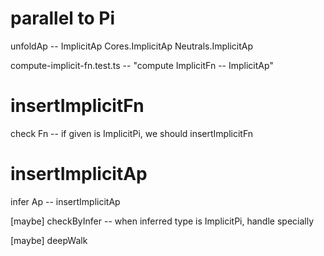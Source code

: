 # parallel to Pi

unfoldAp -- ImplicitAp
Cores.ImplicitAp
Neutrals.ImplicitAp

compute-implicit-fn.test.ts -- "compute ImplicitFn -- ImplicitAp"

# insertImplicitFn

check Fn -- if given is ImplicitPi, we should insertImplicitFn

# insertImplicitAp

infer Ap -- insertImplicitAp

[maybe] checkByInfer -- when inferred type is ImplicitPi, handle specially

[maybe] deepWalk
